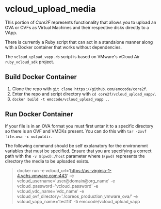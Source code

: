 # vcloud_upload_media
This portion of *Core2F* represents functionality that allows you to upload an OVA or OVFs as Virtual Machines and their respective disks directly to a VApp.

There is currently a Ruby script that can act in a standalone manner along with a Docker container that works without dependencies.

The ```vcloud_upload_vapp.rb``` script is based on VMware's vCloud Air ```ruby_vcloud_sdk``` project.

## Build Docker Container
1. Clone the repo with ```git clone https://github.com/emccode/core2f```.
2. Enter the repo and script directory with ```cd core2f/vcloud_upload_vapp/```.
3. ```docker build -t emccode/vcloud_upload_vapp .```.

## Run Docker Container
If your file is in an OVA format you must first untar it to a specific directory so there is an OVF and VMDKs present.  You can do this with ```tar -zxvf file.ova -c outputdir```.

The following command should be self explanatory for the environemnt variables that must be specified.  Ensure that you are specifying a correct path with the ```-v $(pwd):/host``` parameter where ```$(pwd)``` represents the directory the media to be uploaded exists.
> docker run -e vcloud_url='https://us-virginia-1-4.vchs.vmware.com:443' -e vcloud_username='user@domain@org_name' -e vcloud_password='vcloud_password' -e vcloud_vdc_name='vdc_name' -e vcloud_ovf_directory='./coreos_production_vmware_ova/' -e vcloud_vapp_name='test13' -ti emccode/vcloud_upload_vapp 
